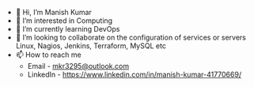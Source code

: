 - 👋 Hi, I’m Manish Kumar
- 👀 I’m interested in Computing
- 🌱 I’m currently learning DevOps
- 💞️ I’m looking to collaborate on the configuration of services or servers Linux, Nagios, Jenkins, Terraform, MySQL etc 
- 📫 How to reach me
  - Email - mkr3295@outlook.com
  - LinkedIn - https://www.linkedin.com/in/manish-kumar-41770669/

<!---
mkr3295/mkr3295 is a ✨ special ✨ repository because its `README.md` (this file) appears on your GitHub profile.
You can click the Preview link to take a look at your changes.
--->
